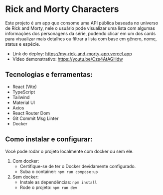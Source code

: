 # Rick and Morty Characters

Este projeto é um app que consome uma API pública baseada no universo de Rick and Morty, nele o usuário pode visualizar uma lista com algumas informações dos personagens da série, podendo clicar em um dos cards para visualizar mais detalhes ou filtrar a lista com base em gênero, nome, status e espécie.

- Link do deploy: https://my-rick-and-morty-app.vercel.app
- Vídeo demonstrativo: https://youtu.be/Czs4AtAGHdw

## Tecnologias e ferramentas:

 - React (Vite)
 - TypeScript
 - Tailwind
 - Material UI
 - Axios
 - React Router Dom
 - Git Commit Msg Linter
 - Docker

## Como instalar e configurar:

Você pode rodar o projeto localmente com docker ou sem ele.

 1. Com docker:
	- Certifique-se de ter o Docker devidamente configurado.
    - Suba o container:
    ```npm run compose:up```
 2. Sem docker:
	 - Instale as dependências:
	     ```npm install```
    - Rode o projeto:
    ```npm run dev```

